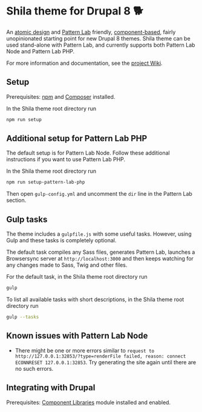 # Shila theme for Drupal 8 🐕

An [atomic design](http://bradfrost.com/blog/post/atomic-web-design/) and [Pattern Lab](http://patternlab.io/) friendly, [component-based](https://github.com/aleksip/component-based-theming), fairly unopinionated starting point for new Drupal 8 themes. Shila theme can be used stand-alone with Pattern Lab, and currently supports both Pattern Lab Node and Pattern Lab PHP.

For more information and documentation, see the [project Wiki](https://github.com/aleksip/shila-drupal-theme/wiki).


## Setup

Prerequisites: [npm](https://nodejs.org/) and [Composer](https://getcomposer.org/) installed.

In the Shila theme root directory run

```sh
npm run setup
```


## Additional setup for Pattern Lab PHP

The default setup is for Pattern Lab Node. Follow these additional instructions if you want to use Pattern Lab PHP.

In the Shila theme root directory run

```sh
npm run setup-pattern-lab-php
```

Then open `gulp-config.yml` and uncomment the `dir` line in the Pattern Lab section.


## Gulp tasks

The theme includes a `gulpfile.js` with some useful tasks. However, using Gulp and these tasks is completely optional.

The default task compiles any Sass files, generates Pattern Lab, launches a Browsersync server at `http://localhost:3000` and then keeps watching for any changes made to Sass, Twig and other files.

For the default task, in the Shila theme root directory run

```sh
gulp
```

To list all available tasks with short descriptions, in the Shila theme root directory run

```sh
gulp --tasks
```


## Known issues with Pattern Lab Node

- There might be one or more errors similar to `request to http://127.0.0.1:32853/?type=renderFile failed, reason: connect ECONNRESET 127.0.0.1:32853`. Try generating the site again until there are no such errors.


## Integrating with Drupal

Prerequisites:  [Component Libraries](https://www.drupal.org/project/components) module installed and enabled.
